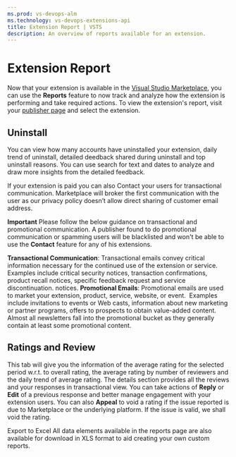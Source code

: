 ```yaml
---
ms.prod: vs-devops-alm
ms.technology: vs-devops-extensions-api
title: Extension Report | VSTS
description: An overview of reports available for an extension. 
---
```


# Extension Report

Now that your extension is available in the [Visual Studio Marketplace](https://marketplace.visualstudio.com), you can use the **Reports** feature to now track and analyze how the extension is performing and take required actions. 
To view the extension's report, visit your [publisher page](https://aka.ms/vsmarketplace-manage) and select the extension.

## Uninstall
You can view how many accounts have uninstalled your extension, daily trend of uninstall, detailed deedback shared during uninstall and top uninstall reasons.
You can use search for text and dates to analyze and draw more insights from the detailed feedback. 

If your extension is paid you can also Contact your users for transactional communication. Marketplace will broker the first communication with the user as our privacy policy doesn’t allow direct sharing of customer email address.

**Important** Please follow the below guidance on transactional and promotional communication. A publisher found to do promotional communication or spamming users will be blacklisted and won't be able to use the **Contact** feature for any of his extensions. 

**Transactional Communication**: Transactional emails convey critical information necessary for the continued use of the extension or service.  Examples include critical security notices, transaction confirmations, product recall notices, specific feedback request and service discontinuation.  notices.
**Promotional Emails**: Promotional emails are used to market your extension, product, service, website, or event.  Examples include invitations to events or Web casts, information about new marketing or partner programs, offers to prospects to obtain value-added content.  Almost all newsletters fall into the promotional bucket as they generally contain at least some promotional content.

## Ratings and Review
This tab will give you the information of the average rating for the selected period w.r.t. to overall rating, the average rating by number of reviewers and the daily trend of average rating. The details section provides all the reviews and your responses in transactional view. 
You can take actions of **Reply** or **Edit** of a previous response and better manage engagement with your extension users.  You can also **Appeal** to void a rating if the issue reported is due to Marketplace or the underlying platform. If the issue is valid, we shall void the rating. 

Export to Excel
All data elements available in the reports page are also available for download in XLS format to aid creating your own custom reports. 



